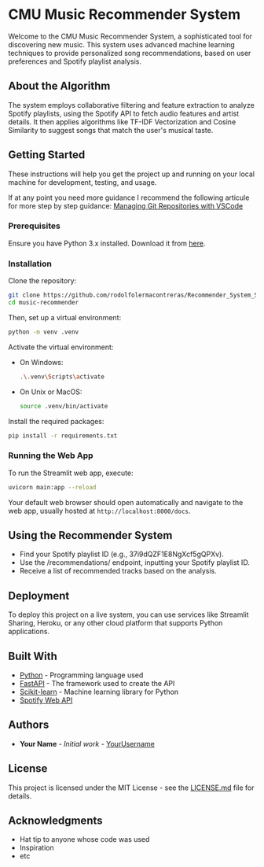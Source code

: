 # CMU Music Recommender System

Welcome to the CMU Music Recommender System, a sophisticated tool for discovering new music. This system uses advanced machine learning techniques to provide personalized song recommendations, based on user preferences and Spotify playlist analysis.

## About the Algorithm

The system employs collaborative filtering and feature extraction to analyze Spotify playlists, using the Spotify API to fetch audio features and artist details. It then applies algorithms like TF-IDF Vectorization and Cosine Similarity to suggest songs that match the user's musical taste.

## Getting Started

These instructions will help you get the project up and running on your local machine for development, testing, and usage.

If at any point you need more guidance I recommend the following articule for more step by step guidance: [Managing Git Repositories with VSCode](https://medium.com/@dipan.saha/managing-git-repositories-with-vscode-setting-up-a-virtual-environment-62980b9e8106)

### Prerequisites

Ensure you have Python 3.x installed. Download it from [here](https://www.python.org/downloads/).

### Installation

Clone the repository:

```bash
git clone https://github.com/rodolfolermacontreras/Recommender_System_Songs.git
cd music-recommender
```

Then, set up a virtual environment:

```bash
python -m venv .venv
```

Activate the virtual environment:

- On Windows:
  ```bash
  .\.venv\Scripts\activate
  ```
- On Unix or MacOS:
  ```bash
  source .venv/bin/activate
  ```

Install the required packages:

```bash
pip install -r requirements.txt
```

### Running the Web App

To run the Streamlit web app, execute:

```bash
uvicorn main:app --reload
```

Your default web browser should open automatically and navigate to the web app, usually hosted at `http://localhost:8000/docs`.

## Using the Recommender System

- Find your Spotify playlist ID (e.g., 37i9dQZF1E8NgXcf5gQPXv).
- Use the /recommendations/ endpoint, inputting your Spotify playlist ID.
- Receive a list of recommended tracks based on the analysis.

## Deployment

To deploy this project on a live system, you can use services like Streamlit Sharing, Heroku, or any other cloud platform that supports Python applications.

## Built With

- [Python](https://www.python.org/) - Programming language used
- [FastAPI](https://fastapi.tiangolo.com/) - The framework used to create the API 
- [Scikit-learn](https://scikit-learn.org/stable/) - Machine learning library for Python
- [Spotify Web API](https://developer.spotify.com/documentation/web-api)

## Authors

- **Your Name** - *Initial work* - [YourUsername](https://github.com/your-username)

## License

This project is licensed under the MIT License - see the [LICENSE.md](LICENSE.md) file for details.

## Acknowledgments

- Hat tip to anyone whose code was used
- Inspiration
- etc
```
